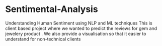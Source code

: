 # Sentimental-Analysis
Understanding Human Sentiment using NLP and ML techniques
This is client based project where we wanted to predict the reviews for gem and jewelery product . We also provide a visualisation so that it easier to understand for non-technical clients 
